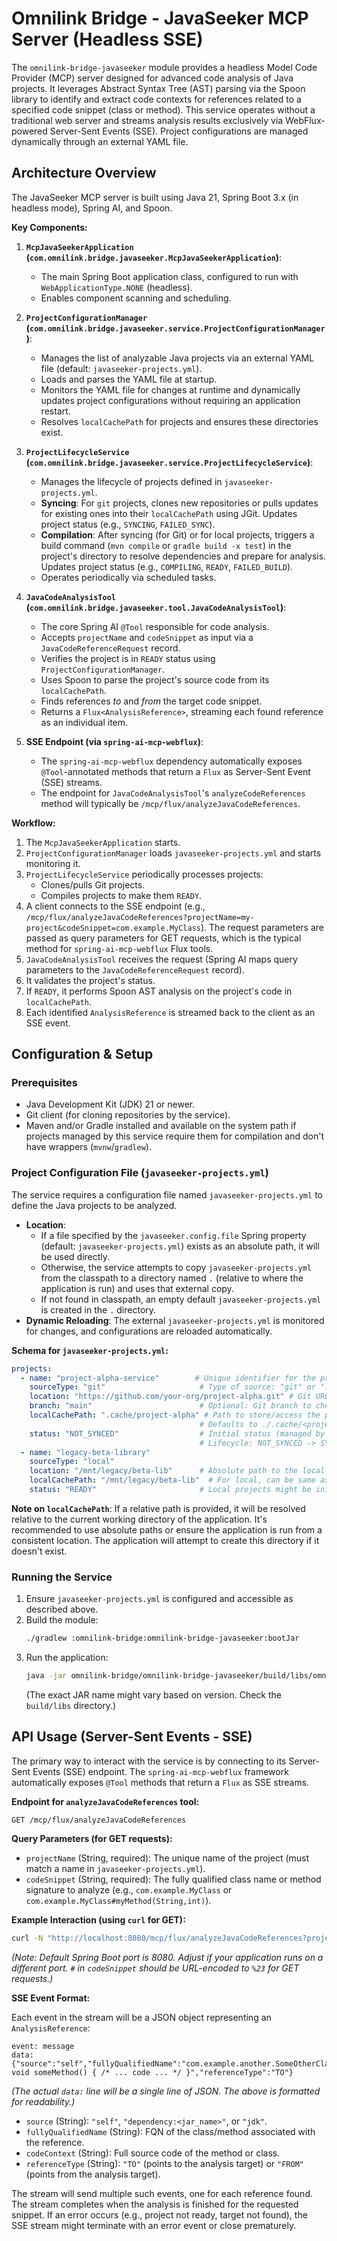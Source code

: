 # Omnilink Bridge - JavaSeeker MCP Server (Headless SSE)

The `omnilink-bridge-javaseeker` module provides a headless Model Code Provider (MCP) server designed for advanced code analysis of Java projects. It leverages Abstract Syntax Tree (AST) parsing via the Spoon library to identify and extract code contexts for references related to a specified code snippet (class or method). This service operates without a traditional web server and streams analysis results exclusively via WebFlux-powered Server-Sent Events (SSE). Project configurations are managed dynamically through an external YAML file.

## Architecture Overview

The JavaSeeker MCP server is built using Java 21, Spring Boot 3.x (in headless mode), Spring AI, and Spoon.

**Key Components:**

1.  **`McpJavaSeekerApplication` (`com.omnilink.bridge.javaseeker.McpJavaSeekerApplication`)**:
    *   The main Spring Boot application class, configured to run with `WebApplicationType.NONE` (headless).
    *   Enables component scanning and scheduling.

2.  **`ProjectConfigurationManager` (`com.omnilink.bridge.javaseeker.service.ProjectConfigurationManager`)**:
    *   Manages the list of analyzable Java projects via an external YAML file (default: `javaseeker-projects.yml`).
    *   Loads and parses the YAML file at startup.
    *   Monitors the YAML file for changes at runtime and dynamically updates project configurations without requiring an application restart.
    *   Resolves `localCachePath` for projects and ensures these directories exist.

3.  **`ProjectLifecycleService` (`com.omnilink.bridge.javaseeker.service.ProjectLifecycleService`)**:
    *   Manages the lifecycle of projects defined in `javaseeker-projects.yml`.
    *   **Syncing**: For `git` projects, clones new repositories or pulls updates for existing ones into their `localCachePath` using JGit. Updates project status (e.g., `SYNCING`, `FAILED_SYNC`).
    *   **Compilation**: After syncing (for Git) or for local projects, triggers a build command (`mvn compile` or `gradle build -x test`) in the project's directory to resolve dependencies and prepare for analysis. Updates project status (e.g., `COMPILING`, `READY`, `FAILED_BUILD`).
    *   Operates periodically via scheduled tasks.

4.  **`JavaCodeAnalysisTool` (`com.omnilink.bridge.javaseeker.tool.JavaCodeAnalysisTool`)**:
    *   The core Spring AI `@Tool` responsible for code analysis.
    *   Accepts `projectName` and `codeSnippet` as input via a `JavaCodeReferenceRequest` record.
    *   Verifies the project is in `READY` status using `ProjectConfigurationManager`.
    *   Uses Spoon to parse the project's source code from its `localCachePath`.
    *   Finds references *to* and *from* the target code snippet.
    *   Returns a `Flux<AnalysisReference>`, streaming each found reference as an individual item.

5.  **SSE Endpoint (via `spring-ai-mcp-webflux`)**:
    *   The `spring-ai-mcp-webflux` dependency automatically exposes `@Tool`-annotated methods that return a `Flux` as Server-Sent Event (SSE) streams.
    *   The endpoint for `JavaCodeAnalysisTool`'s `analyzeCodeReferences` method will typically be `/mcp/flux/analyzeJavaCodeReferences`.

**Workflow:**

1.  The `McpJavaSeekerApplication` starts.
2.  `ProjectConfigurationManager` loads `javaseeker-projects.yml` and starts monitoring it.
3.  `ProjectLifecycleService` periodically processes projects:
    *   Clones/pulls Git projects.
    *   Compiles projects to make them `READY`.
4.  A client connects to the SSE endpoint (e.g., `/mcp/flux/analyzeJavaCodeReferences?projectName=my-project&codeSnippet=com.example.MyClass`). The request parameters are passed as query parameters for GET requests, which is the typical method for `spring-ai-mcp-webflux` Flux tools.
5.  `JavaCodeAnalysisTool` receives the request (Spring AI maps query parameters to the `JavaCodeReferenceRequest` record).
6.  It validates the project's status.
7.  If `READY`, it performs Spoon AST analysis on the project's code in `localCachePath`.
8.  Each identified `AnalysisReference` is streamed back to the client as an SSE event.

## Configuration & Setup

### Prerequisites

*   Java Development Kit (JDK) 21 or newer.
*   Git client (for cloning repositories by the service).
*   Maven and/or Gradle installed and available on the system path if projects managed by this service require them for compilation and don't have wrappers (`mvnw`/`gradlew`).

### Project Configuration File (`javaseeker-projects.yml`)

The service requires a configuration file named `javaseeker-projects.yml` to define the Java projects to be analyzed.

*   **Location**:
    *   If a file specified by the `javaseeker.config.file` Spring property (default: `javaseeker-projects.yml`) exists as an absolute path, it will be used directly.
    *   Otherwise, the service attempts to copy `javaseeker-projects.yml` from the classpath to a directory named `.` (relative to where the application is run) and uses that external copy.
    *   If not found in classpath, an empty default `javaseeker-projects.yml` is created in the `.` directory.
*   **Dynamic Reloading**: The external `javaseeker-projects.yml` is monitored for changes, and configurations are reloaded automatically.

**Schema for `javaseeker-projects.yml`:**

```yaml
projects:
  - name: "project-alpha-service"        # Unique identifier for the project
    sourceType: "git"                     # Type of source: "git" or "local"
    location: "https://github.com/your-org/project-alpha.git" # Git URL or local file path
    branch: "main"                        # Optional: Git branch to checkout
    localCachePath: ".cache/project-alpha" # Path to store/access the project. Relative paths are resolved from app's CWD.
                                          # Defaults to ./.cache/<project-name> if not specified.
    status: "NOT_SYNCED"                  # Initial status (managed by the service, typically "NOT_SYNCED" for new git projects)
                                          # Lifecycle: NOT_SYNCED -> SYNCING -> COMPILING -> READY / FAILED (or FAILED_SYNC, FAILED_BUILD etc.)
  - name: "legacy-beta-library"
    sourceType: "local"
    location: "/mnt/legacy/beta-lib"      # Absolute path to the local project
    localCachePath: "/mnt/legacy/beta-lib"  # For local, can be same as location if no separate cache needed
    status: "READY"                       # Local projects might be initially READY or need compilation
```
**Note on `localCachePath`**: If a relative path is provided, it will be resolved relative to the current working directory of the application. It's recommended to use absolute paths or ensure the application is run from a consistent location. The application will attempt to create this directory if it doesn't exist.

### Running the Service

1.  Ensure `javaseeker-projects.yml` is configured and accessible as described above.
2.  Build the module:
    ```bash
    ./gradlew :omnilink-bridge:omnilink-bridge-javaseeker:bootJar
    ```
3.  Run the application:
    ```bash
    java -jar omnilink-bridge/omnilink-bridge-javaseeker/build/libs/omnilink-bridge-javaseeker-*.jar
    ```
    (The exact JAR name might vary based on version. Check the `build/libs` directory.)

## API Usage (Server-Sent Events - SSE)

The primary way to interact with the service is by connecting to its Server-Sent Events (SSE) endpoint. The `spring-ai-mcp-webflux` framework automatically exposes `@Tool` methods that return a `Flux` as SSE streams.

**Endpoint for `analyzeJavaCodeReferences` tool:**

`GET /mcp/flux/analyzeJavaCodeReferences`

**Query Parameters (for GET requests):**

*   `projectName` (String, required): The unique name of the project (must match a name in `javaseeker-projects.yml`).
*   `codeSnippet` (String, required): The fully qualified class name or method signature to analyze (e.g., `com.example.MyClass` or `com.example.MyClass#myMethod(String,int)`).

**Example Interaction (using `curl` for GET):**

```bash
curl -N "http://localhost:8080/mcp/flux/analyzeJavaCodeReferences?projectName=project-alpha-service&codeSnippet=com.example.TargetService%23process"
```
*(Note: Default Spring Boot port is 8080. Adjust if your application runs on a different port. `#` in `codeSnippet` should be URL-encoded to `%23` for GET requests.)*

**SSE Event Format:**

Each event in the stream will be a JSON object representing an `AnalysisReference`:

```
event: message
data: {"source":"self","fullyQualifiedName":"com.example.another.SomeOtherClass#someMethod()","codeContext":"public void someMethod() { /* ... code ... */ }","referenceType":"TO"}
```
*(The actual `data:` line will be a single line of JSON. The above is formatted for readability.)*

*   `source` (String): `"self"`, `"dependency:<jar_name>"`, or `"jdk"`.
*   `fullyQualifiedName` (String): FQN of the class/method associated with the reference.
*   `codeContext` (String): Full source code of the method or class.
*   `referenceType` (String): `"TO"` (points to the analysis target) or `"FROM"` (points from the analysis target).

The stream will send multiple such events, one for each reference found. The stream completes when the analysis is finished for the requested snippet. If an error occurs (e.g., project not ready, target not found), the SSE stream might terminate with an error event or close prematurely.
